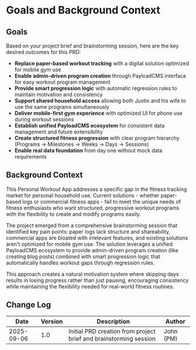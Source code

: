 # Goals and Background Context

## Goals

Based on your project brief and brainstorming session, here are the key desired outcomes for this PRD:

- **Replace paper-based workout tracking** with a digital solution optimized for mobile gym use
- **Enable admin-driven program creation** through PayloadCMS interface for easy workout program management
- **Provide smart progression logic** with automatic regression rules to maintain motivation and consistency
- **Support shared household access** allowing both Justin and his wife to use the same programs simultaneously
- **Deliver mobile-first gym experience** with optimized UI for phone use during workout sessions
- **Establish unified PayloadCMS ecosystem** for consistent data management and future extensibility
- **Create structured fitness progression** with clear program hierarchy (Programs → Milestones → Weeks → Days → Sessions)
- **Enable real data foundation** from day one without mock data requirements

## Background Context

This Personal Workout App addresses a specific gap in the fitness tracking market for personal household use. Current solutions - whether paper-based logs or commercial fitness apps - fail to meet the unique needs of fitness enthusiasts who want structured, progressive workout programs with the flexibility to create and modify programs easily.

The project emerged from a comprehensive brainstorming session that identified key pain points: paper logs lack structure and shareability, commercial apps are bloated with irrelevant features, and existing solutions aren't optimized for mobile gym use. The solution leverages a unified PayloadCMS ecosystem to provide admin-driven program creation (like creating blog posts) combined with smart progression logic that automatically handles workout gaps through regression rules.

This approach creates a natural motivation system where skipping days results in losing progress rather than just pausing, encouraging consistency while maintaining the flexibility needed for real-world fitness routines.

## Change Log

| Date       | Version | Description                                                       | Author    |
| ---------- | ------- | ----------------------------------------------------------------- | --------- |
| 2025-09-06 | 1.0     | Initial PRD creation from project brief and brainstorming session | John (PM) |
